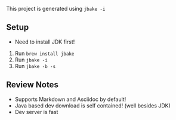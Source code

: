 This project is generated using `jbake -i`

## Setup

* Need to install JDK first!

1. Run `brew install jbake`
2. Run `jbake -i`
3. Run `jbake -b -s`

## Review Notes

- Supports Markdown and Asciidoc by default!
- Java based dev download is self contained! (well besides JDK)
- Dev server is fast
